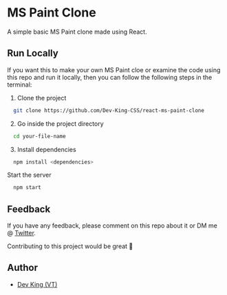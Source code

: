 # MS Paint Clone

A simple basic MS Paint clone made using React.

## Run Locally

If you want this to make your own MS Paint cloe or examine the code using this repo and run
it locally, then you can follow the following steps in the terminal:

1. Clone the project

```bash
  git clone https://github.com/Dev-King-CSS/react-ms-paint-clone
```

2. Go inside the project directory

```bash
  cd your-file-name
```

3. Install dependencies

```bash
  npm install <dependencies>
```

Start the server

```bash
  npm start
```

## Feedback

If you have any feedback, please comment on this repo about it or DM
me @ [Twitter](https://twitter.com/__devking__).

Contributing to this project would be great 🤩

## Author

- [Dev King (VT)](https://bit.ly/3eIUZs5)
